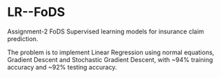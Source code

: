 # LR--FoDS
Assignment-2 FoDS
Supervised learning models for insurance claim prediction.

The problem is to implement Linear Regression using normal equations, Gradient Descent and Stochastic Gradient Descent, with ~94% training accuracy and ~92% testing accuracy.

